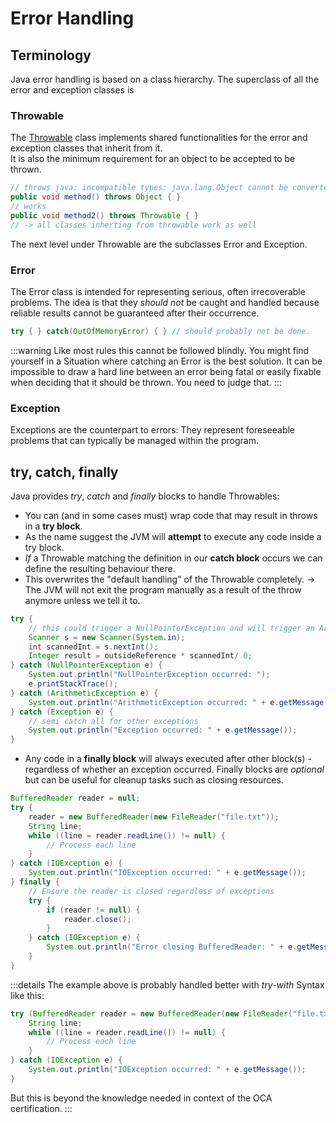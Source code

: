 # Error Handling

## Terminology

Java error handling is based on a class hierarchy. The superclass of all the error and exception classes is

### Throwable

The [Throwable](https://docs.oracle.com/javase%2F8%2Fdocs%2Fapi%2F%2F/java/lang/Throwable.html) class implements shared functionalities for the error and exception classes that inherit from it.   
It is also the minimum requirement for an object to be accepted to be thrown.

```java
// throws java: incompatible types: java.lang.Object cannot be converted to java.lang.Throwable
public void method() throws Object { }
// works
public void method2() throws Throwable { }
// -> all classes inherting from throwable work as well
```

The next level under Throwable are the subclasses Error and Exception.

### Error

The Error class is intended for representing serious, often irrecoverable problems. The idea is that they *should not* be caught and handled because reliable results cannot be guaranteed after their occurrence.
```java
try { } catch(OutOfMemoryError) { } // should probably not be done.
```
:::warning
Like most rules this cannot be followed blindly. You might find yourself in a Situation where catching an Error is the best solution. It can be impossible to draw a hard line between an error being fatal or easily fixable when deciding that it should be thrown. You need to judge that.
:::

### Exception

Exceptions are the counterpart to errors: They represent foreseeable problems that can typically be managed within the program.

## try, catch, finally

Java provides *try*, *catch* and *finally* blocks to handle Throwables:

- You can (and in some cases must) wrap code that may result in throws in a **try block**.  
- As the name suggest the JVM will **attempt** to execute any code inside a try block.  
- *If* a Throwable matching the definition in our **catch block** occurs we can define the resulting behaviour there.  
- This overwrites the "default handling" of the Throwable completely. -> The JVM will not exit the program manually as a result of the throw anymore unless we tell it to.  

```java 
try {
    // this could trigger a NullPointerException and will trigger an ArithmeticException
    Scanner s = new Scanner(System.in);
    int scannedInt = s.nextInt();
    Integer result = outsideReference * scannedInt/ 0;
} catch (NullPointerException e) {
    System.out.println("NullPointerException occurred: ");
    e.printStackTrace();
} catch (ArithmeticException e) {
    System.out.println("ArithmeticException occurred: " + e.getMessage());
} catch (Exception e) {
    // semi catch all for other exceptions
    System.out.println("Exception occurred: " + e.getMessage());
}
```

- Any code in a **finally block** will always executed after other block(s) - regardless of whether an exception occurred. Finally blocks are *optional* but can be useful for cleanup tasks such as closing resources.

```java
BufferedReader reader = null;
try {
    reader = new BufferedReader(new FileReader("file.txt"));
    String line;
    while ((line = reader.readLine()) != null) {
        // Process each line
    }
} catch (IOException e) {
    System.out.println("IOException occurred: " + e.getMessage());
} finally {
    // Ensure the reader is closed regardless of exceptions
    try {
        if (reader != null) {
            reader.close();
        }
    } catch (IOException e) {
        System.out.println("Error closing BufferedReader: " + e.getMessage());
    }
}
```

:::details
The example above is probably handled better with *try-with* Syntax like this:

```java 
try (BufferedReader reader = new BufferedReader(new FileReader("file.txt"))) {
    String line;
    while ((line = reader.readLine()) != null) {
        // Process each line
    }
} catch (IOException e) {
    System.out.println("IOException occurred: " + e.getMessage());
}

```

But this is beyond the knowledge needed in context of the OCA certification.
:::
